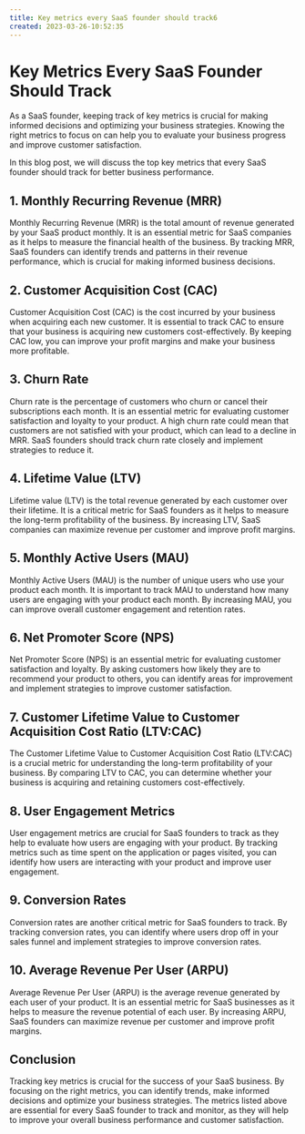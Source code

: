 ```yaml
---
title: Key metrics every SaaS founder should track6
created: 2023-03-26-10:52:35
---
```


# Key Metrics Every SaaS Founder Should Track

As a SaaS founder, keeping track of key metrics is crucial for making informed decisions and optimizing your business strategies. Knowing the right metrics to focus on can help you to evaluate your business progress and improve customer satisfaction.

In this blog post, we will discuss the top key metrics that every SaaS founder should track for better business performance.

## 1. Monthly Recurring Revenue (MRR)

Monthly Recurring Revenue (MRR) is the total amount of revenue generated by your SaaS product monthly. It is an essential metric for SaaS companies as it helps to measure the financial health of the business. By tracking MRR, SaaS founders can identify trends and patterns in their revenue performance, which is crucial for making informed business decisions.

## 2. Customer Acquisition Cost (CAC)

Customer Acquisition Cost (CAC) is the cost incurred by your business when acquiring each new customer. It is essential to track CAC to ensure that your business is acquiring new customers cost-effectively. By keeping CAC low, you can improve your profit margins and make your business more profitable.

## 3. Churn Rate

Churn rate is the percentage of customers who churn or cancel their subscriptions each month. It is an essential metric for evaluating customer satisfaction and loyalty to your product. A high churn rate could mean that customers are not satisfied with your product, which can lead to a decline in MRR. SaaS founders should track churn rate closely and implement strategies to reduce it.

## 4. Lifetime Value (LTV)

Lifetime value (LTV) is the total revenue generated by each customer over their lifetime. It is a critical metric for SaaS founders as it helps to measure the long-term profitability of the business. By increasing LTV, SaaS companies can maximize revenue per customer and improve profit margins.

## 5. Monthly Active Users (MAU)

Monthly Active Users (MAU) is the number of unique users who use your product each month. It is important to track MAU to understand how many users are engaging with your product each month. By increasing MAU, you can improve overall customer engagement and retention rates.

## 6. Net Promoter Score (NPS)

Net Promoter Score (NPS) is an essential metric for evaluating customer satisfaction and loyalty. By asking customers how likely they are to recommend your product to others, you can identify areas for improvement and implement strategies to improve customer satisfaction.

## 7. Customer Lifetime Value to Customer Acquisition Cost Ratio (LTV:CAC)

The Customer Lifetime Value to Customer Acquisition Cost Ratio (LTV:CAC) is a crucial metric for understanding the long-term profitability of your business. By comparing LTV to CAC, you can determine whether your business is acquiring and retaining customers cost-effectively.

## 8. User Engagement Metrics

User engagement metrics are crucial for SaaS founders to track as they help to evaluate how users are engaging with your product. By tracking metrics such as time spent on the application or pages visited, you can identify how users are interacting with your product and improve user engagement.

## 9. Conversion Rates

Conversion rates are another critical metric for SaaS founders to track. By tracking conversion rates, you can identify where users drop off in your sales funnel and implement strategies to improve conversion rates.

## 10. Average Revenue Per User (ARPU)

Average Revenue Per User (ARPU) is the average revenue generated by each user of your product. It is an essential metric for SaaS businesses as it helps to measure the revenue potential of each user. By increasing ARPU, SaaS founders can maximize revenue per customer and improve profit margins.

## Conclusion

Tracking key metrics is crucial for the success of your SaaS business. By focusing on the right metrics, you can identify trends, make informed decisions and optimize your business strategies. The metrics listed above are essential for every SaaS founder to track and monitor, as they will help to improve your overall business performance and customer satisfaction.
